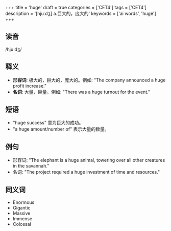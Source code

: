 +++
title = 'huge'
draft = true
categories = ['CET4']
tags = ['CET4']
description = '[hjuːdʒ] a.巨大的，庞大的'
keywords = ['ai words', 'huge']
+++

## 读音
/hjuːdʒ/

## 释义
- **形容词**: 极大的，巨大的，庞大的。例如: "The company announced a huge profit increase."
- **名词**: 大量，巨量。例如: "There was a huge turnout for the event."

## 短语
- "huge success" 意为巨大的成功。
- "a huge amount/number of" 表示大量的数量。

## 例句
- 形容词: "The elephant is a huge animal, towering over all other creatures in the savannah."
- 名词: "The project required a huge investment of time and resources."

## 同义词
- Enormous
- Gigantic
- Massive
- Immense
- Colossal

